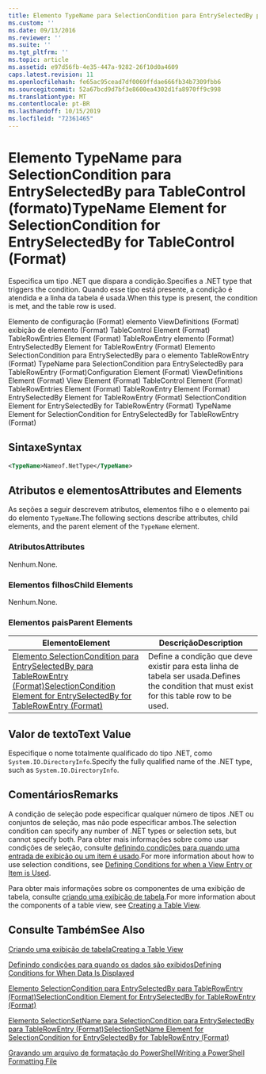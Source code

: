 ```yaml
---
title: Elemento TypeName para SelectionCondition para EntrySelectedBy para TableControl (Format) | Microsoft Docs
ms.custom: ''
ms.date: 09/13/2016
ms.reviewer: ''
ms.suite: ''
ms.tgt_pltfrm: ''
ms.topic: article
ms.assetid: e97d56fb-4e35-447a-9282-26f10d0a4609
caps.latest.revision: 11
ms.openlocfilehash: fe65ac95cead7df0069ffdae666fb34b7309fbb6
ms.sourcegitcommit: 52a67bcd9d7bf3e8600ea4302d1fa8970ff9c998
ms.translationtype: MT
ms.contentlocale: pt-BR
ms.lasthandoff: 10/15/2019
ms.locfileid: "72361465"
---
```

# <a name="typename-element-for-selectioncondition-for-entryselectedby-for-tablecontrol-format"></a><span data-ttu-id="9f58d-102">Elemento TypeName para SelectionCondition para EntrySelectedBy para TableControl (formato)</span><span class="sxs-lookup"><span data-stu-id="9f58d-102">TypeName Element for SelectionCondition for EntrySelectedBy for TableControl (Format)</span></span>

<span data-ttu-id="9f58d-103">Especifica um tipo .NET que dispara a condição.</span><span class="sxs-lookup"><span data-stu-id="9f58d-103">Specifies a .NET type that triggers the condition.</span></span> <span data-ttu-id="9f58d-104">Quando esse tipo está presente, a condição é atendida e a linha da tabela é usada.</span><span class="sxs-lookup"><span data-stu-id="9f58d-104">When this type is present, the condition is met, and the table row is used.</span></span>

<span data-ttu-id="9f58d-105">Elemento de configuração (Format) elemento ViewDefinitions (Format) exibição de elemento (Format) TableControl Element (Format) TableRowEntries Element (Format) TableRowEntry elemento (Format) EntrySelectedBy Element for TableRowEntry (Format) Elemento SelectionCondition para EntrySelectedBy para o elemento TableRowEntry (Format) TypeName para SelectionCondition para EntrySelectedBy para TableRowEntry (Format)</span><span class="sxs-lookup"><span data-stu-id="9f58d-105">Configuration Element (Format) ViewDefinitions Element (Format) View Element (Format) TableControl Element (Format) TableRowEntries Element (Format) TableRowEntry Element (Format) EntrySelectedBy Element for TableRowEntry (Format) SelectionCondition Element for EntrySelectedBy for TableRowEntry (Format) TypeName Element for SelectionCondition for EntrySelectedBy for TableRowEntry (Format)</span></span>

## <a name="syntax"></a><span data-ttu-id="9f58d-106">Sintaxe</span><span class="sxs-lookup"><span data-stu-id="9f58d-106">Syntax</span></span>

```xml
<TypeName>Nameof.NetType</TypeName>
```

## <a name="attributes-and-elements"></a><span data-ttu-id="9f58d-107">Atributos e elementos</span><span class="sxs-lookup"><span data-stu-id="9f58d-107">Attributes and Elements</span></span>

<span data-ttu-id="9f58d-108">As seções a seguir descrevem atributos, elementos filho e o elemento pai do elemento `TypeName`.</span><span class="sxs-lookup"><span data-stu-id="9f58d-108">The following sections describe attributes, child elements, and the parent element of the `TypeName` element.</span></span>

### <a name="attributes"></a><span data-ttu-id="9f58d-109">Atributos</span><span class="sxs-lookup"><span data-stu-id="9f58d-109">Attributes</span></span>

<span data-ttu-id="9f58d-110">Nenhum.</span><span class="sxs-lookup"><span data-stu-id="9f58d-110">None.</span></span>

### <a name="child-elements"></a><span data-ttu-id="9f58d-111">Elementos filhos</span><span class="sxs-lookup"><span data-stu-id="9f58d-111">Child Elements</span></span>

<span data-ttu-id="9f58d-112">Nenhum.</span><span class="sxs-lookup"><span data-stu-id="9f58d-112">None.</span></span>

### <a name="parent-elements"></a><span data-ttu-id="9f58d-113">Elementos pais</span><span class="sxs-lookup"><span data-stu-id="9f58d-113">Parent Elements</span></span>

|<span data-ttu-id="9f58d-114">Elemento</span><span class="sxs-lookup"><span data-stu-id="9f58d-114">Element</span></span>|<span data-ttu-id="9f58d-115">Descrição</span><span class="sxs-lookup"><span data-stu-id="9f58d-115">Description</span></span>|
|-------------|-----------------|
|[<span data-ttu-id="9f58d-116">Elemento SelectionCondition para EntrySelectedBy para TableRowEntry (Format)</span><span class="sxs-lookup"><span data-stu-id="9f58d-116">SelectionCondition Element for EntrySelectedBy for TableRowEntry (Format)</span></span>](./selectioncondition-element-for-entryselectedby-for-tablecontrol-format.md)|<span data-ttu-id="9f58d-117">Define a condição que deve existir para esta linha de tabela ser usada.</span><span class="sxs-lookup"><span data-stu-id="9f58d-117">Defines the condition that must exist for this table row to be used.</span></span>|

## <a name="text-value"></a><span data-ttu-id="9f58d-118">Valor de texto</span><span class="sxs-lookup"><span data-stu-id="9f58d-118">Text Value</span></span>

<span data-ttu-id="9f58d-119">Especifique o nome totalmente qualificado do tipo .NET, como `System.IO.DirectoryInfo`.</span><span class="sxs-lookup"><span data-stu-id="9f58d-119">Specify the fully qualified name of the .NET type, such as `System.IO.DirectoryInfo`.</span></span>

## <a name="remarks"></a><span data-ttu-id="9f58d-120">Comentários</span><span class="sxs-lookup"><span data-stu-id="9f58d-120">Remarks</span></span>

<span data-ttu-id="9f58d-121">A condição de seleção pode especificar qualquer número de tipos .NET ou conjuntos de seleção, mas não pode especificar ambos.</span><span class="sxs-lookup"><span data-stu-id="9f58d-121">The selection condition can specify any number of .NET types or selection sets, but cannot specify both.</span></span> <span data-ttu-id="9f58d-122">Para obter mais informações sobre como usar condições de seleção, consulte [definindo condições para quando uma entrada de exibição ou um item é usado](./defining-conditions-for-displaying-data.md).</span><span class="sxs-lookup"><span data-stu-id="9f58d-122">For more information about how to use selection conditions, see [Defining Conditions for when a View Entry or Item is Used](./defining-conditions-for-displaying-data.md).</span></span>

<span data-ttu-id="9f58d-123">Para obter mais informações sobre os componentes de uma exibição de tabela, consulte [criando uma exibição de tabela](./creating-a-table-view.md).</span><span class="sxs-lookup"><span data-stu-id="9f58d-123">For more information about the components of a table view, see [Creating a Table View](./creating-a-table-view.md).</span></span>

## <a name="see-also"></a><span data-ttu-id="9f58d-124">Consulte Também</span><span class="sxs-lookup"><span data-stu-id="9f58d-124">See Also</span></span>

[<span data-ttu-id="9f58d-125">Criando uma exibição de tabela</span><span class="sxs-lookup"><span data-stu-id="9f58d-125">Creating a Table View</span></span>](./creating-a-table-view.md)

[<span data-ttu-id="9f58d-126">Definindo condições para quando os dados são exibidos</span><span class="sxs-lookup"><span data-stu-id="9f58d-126">Defining Conditions for When Data Is Displayed</span></span>](./defining-conditions-for-displaying-data.md)

[<span data-ttu-id="9f58d-127">Elemento SelectionCondition para EntrySelectedBy para TableRowEntry (Format)</span><span class="sxs-lookup"><span data-stu-id="9f58d-127">SelectionCondition Element for EntrySelectedBy for TableRowEntry (Format)</span></span>](./selectioncondition-element-for-entryselectedby-for-tablecontrol-format.md)

[<span data-ttu-id="9f58d-128">Elemento SelectionSetName para SelectionCondition para EntrySelectedBy para TableRowEntry (Format)</span><span class="sxs-lookup"><span data-stu-id="9f58d-128">SelectionSetName Element for SelectionCondition for EntrySelectedBy for TableRowEntry (Format)</span></span>](./selectionsetname-element-for-selectioncondition-for-entryselectedby-for-tablecontrol-format.md)

[<span data-ttu-id="9f58d-129">Gravando um arquivo de formatação do PowerShell</span><span class="sxs-lookup"><span data-stu-id="9f58d-129">Writing a PowerShell Formatting File</span></span>](./writing-a-powershell-formatting-file.md)
